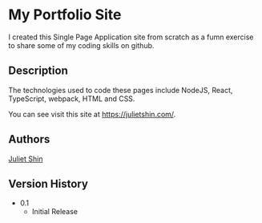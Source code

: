 #

# My Portfolio Site

I created this Single Page Application site from scratch as a fumn exercise to share some of my coding skills on github.

## Description

The technologies used to code these pages include NodeJS, React, TypeScript, webpack, HTML and CSS.

You can see visit this site at https://julietshin.com/.

## Authors

[Juliet Shin](https://www.linkedin.com/in/julietshin1/)

## Version History

- 0.1
  - Initial Release
